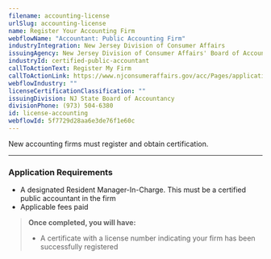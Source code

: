 ```yaml
---
filename: accounting-license
urlSlug: accounting-license
name: Register Your Accounting Firm
webflowName: "Accountant: Public Accounting Firm"
industryIntegration: New Jersey Division of Consumer Affairs
issuingAgency: New Jersey Division of Consumer Affairs' Board of Accountancy
industryId: certified-public-accountant
callToActionText: Register My Firm
callToActionLink: https://www.njconsumeraffairs.gov/acc/Pages/applications.aspx
webflowIndustry: ""
licenseCertificationClassification: ""
issuingDivision: NJ State Board of Accountancy
divisionPhone: (973) 504-6380
id: license-accounting
webflowId: 5f7729d28aa6e3de76f1e60c
---
```

New accounting firms must register and obtain certification.

- - -

### Application Requirements

*  A designated Resident Manager-In-Charge. This must be a certified public accountant in the firm
* Applicable fees paid



> **Once completed, you will have:**
>
> * A certificate with a license number indicating your firm has been successfully registered